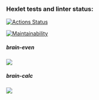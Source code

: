 ### Hexlet tests and linter status:
[![Actions Status](https://github.com/Lika1998Lika/frontend-project-44/workflows/hexlet-check/badge.svg)](https://github.com/Lika1998Lika/frontend-project-44/actions)

[![Maintainability](https://api.codeclimate.com/v1/badges/f5171970519115acfc99/maintainability)](https://codeclimate.com/github/Lika1998Lika/frontend-project-44/maintainability)

##### brain-even
<a width="200px" href="https://asciinema.org/a/y9T5LE6bn24WzfYeHd2eKX1uG" target="_blank"><img src="https://asciinema.org/a/y9T5LE6bn24WzfYeHd2eKX1uG.svg" /></a>

##### brain-calc
<a href="https://asciinema.org/a/idkv5hysNmJufcLlL2PA1iWRf" target="_blank"><img src="https://asciinema.org/a/idkv5hysNmJufcLlL2PA1iWRf.svg" /></a>